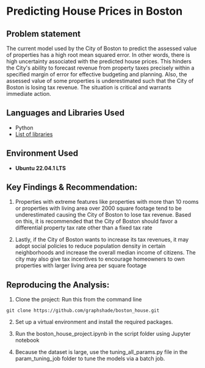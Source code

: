 # Predicting House Prices in Boston

<h2>Problem statement</h2>
The current model used by the City of Boston to predict the assessed value of properties has a high root mean squared error. In other words, there is high uncertainty associated with the predicted house prices. This hinders the City's ability to forecast revenue from property taxes precisely within a specified margin of error for effective budgeting and planning. Also, the assessed value of some properties is underestimated such that the City of Boston is losing tax revenue. The situation is critical and warrants immediate action.

<h2>Languages and Libraries Used</h2>

- Python
- [List of libraries](https://github.com/graphshade/loan_default/blob/main/renv.lock)

<h2>Environment Used </h2>

- <b>Ubuntu 22.04.1 LTS</b>


<h2>Key Findings & Recommendation:</h2>

1. Properties with extreme features like properties with more than 10 rooms or properties with living area over 2000 square footage tend to be underestimated causing the City of Boston to lose tax revenue. Based on this, it is recommended that the City of Boston should favor a differential property tax rate other than a fixed tax rate

2. Lastly, if the City of Boston wants to increase its tax revenues, it may adopt social policies to reduce population density in certain neighborhoods and increase the overall median income of citizens. The city may also give tax incentives to encourage homeowners to own properties with larger living area per square footage


<h2>Reproducing the Analysis:</h2>

<p align="left">
 
1. Clone the project: Run this from the command line
 
 ```commandline
 git clone https://github.com/graphshade/boston_house.git
 ```
 
2. Set up a virtual environment and install the required packages.

3. Run the boston_house_project.ipynb in the script folder using Jupyter notebook
 
4. Because the dataset is large, use the tuning_all_params.py file in the param_tuning_job folder to tune the models via a batch job.
